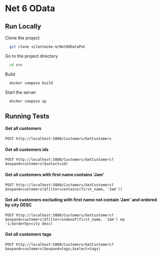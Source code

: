 # Net 6 OData

## Run Locally

Clone the project
```bash
  git clone silentmike-m/Net6ODataPoC
```

Go to the project directory
```bash
  cd src
```

Build
```bash
  docker compose build
```

Start the server
```bash
  docker compose up
```

## Running Tests

#### Get all customers
```http
POST http://localhost:5080/Customers/GetCustomers
```

#### Get all customers ids
```http
POST http://localhost:5080/Customers/GetCustomers?$expand=customers($select=id)
```

#### Get all customers with first name contains 'Jam'
```http
POST http://localhost:5080/Customers/GetCustomers?$expand=customers($filter=contains(first_name, 'Jam'))
```

#### Get all customers excluding with first name not contain 'Jam' and ordered by city DESC
```http
POST http://localhost:5080/Customers/GetCustomers?$expand=customers($filter=indexof(first_name, 'Jam') eq -1;$orderby=city desc)
```

#### Get all customers tags
```http
POST http://localhost:5080/Customers/GetCustomers?$expand=customers($expand=tags;$select=tags)
```
